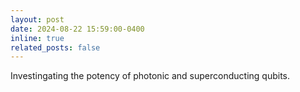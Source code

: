```yaml
---
layout: post
date: 2024-08-22 15:59:00-0400
inline: true
related_posts: false
---
```


Investingating the potency of photonic and superconducting qubits.

